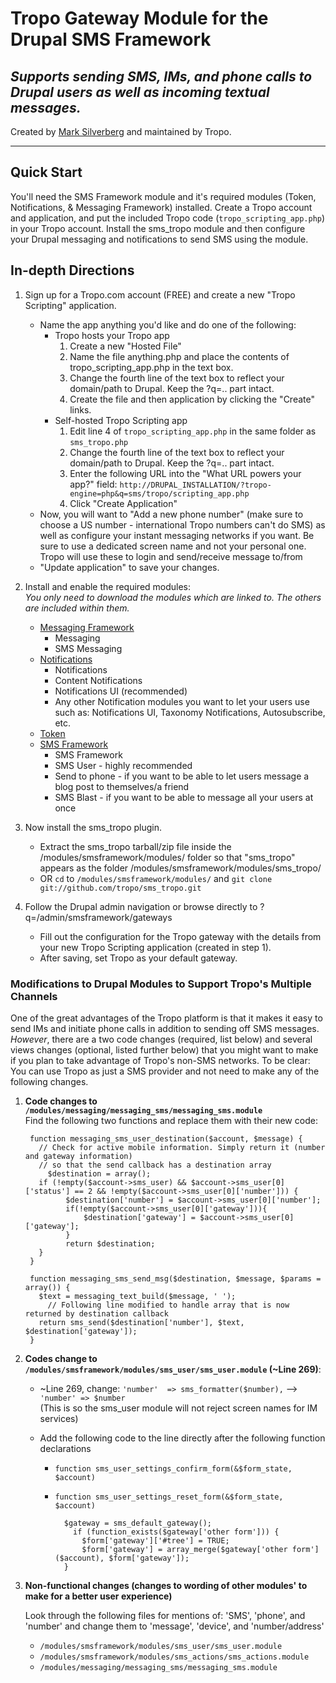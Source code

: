 Tropo Gateway Module for the Drupal SMS Framework
=================================================
_Supports sending SMS, IMs, and phone calls to Drupal users as well as incoming textual messages._
--------------------------------------------------------------------------------------------------

Created by [Mark Silverberg](http://github.com/marks) and maintained by Tropo.

* * *

## Quick Start
You'll need the SMS Framework module and it's required modules (Token, Notifications, & Messaging Framework) installed. Create a Tropo account and application, and put the included Tropo code (`tropo_scripting_app.php`) in your Tropo account. Install the sms_tropo module and then configure your Drupal messaging and notifications to send SMS using the module.

## In-depth Directions
1. Sign up for a Tropo.com account (FREE) and create a new "Tropo Scripting" application.
	* Name the app anything you'd like and do one of the following:
		* Tropo hosts your Tropo app
			1. Create a new "Hosted File"
			2. Name the file anything.php and place the contents of tropo_scripting_app.php in the text box.
			3. Change the fourth line of the text box to reflect your domain/path to Drupal. Keep the ?q=.. part intact.
			4. Create the file and then application by clicking the "Create" links.
		* Self-hosted Tropo Scripting app
			1. Edit line 4 of `tropo_scripting_app.php` in the same folder as `sms_tropo.php`
			2. Change the fourth line of the text box to reflect your domain/path to Drupal. Keep the ?q=.. part intact.
			3. Enter the following URL into the "What URL powers your app?" field: `http://DRUPAL_INSTALLATION/?tropo-engine=php&q=sms/tropo/scripting_app.php`
			4. Click "Create Application"
	* Now, you will want to "Add a new phone number" (make sure to choose a US number - international Tropo numbers can't do SMS) as well as configure your instant messaging networks if you want. Be sure to use a dedicated screen name and not your personal one. Tropo will use these to login and send/receive message to/from
	* "Update application" to save your changes.
	
2. Install and enable the required modules:  
	_You only need to download the modules which are linked to. The others are included within them._
	* [Messaging Framework](http://drupal.org/project/messaging "Messaging Framework")
		* Messaging
		* SMS Messaging
	* [Notifications](http://drupal.org/project/notifications "Notifications")
		* Notifications
		* Content Notifications
		* Notifications UI (recommended)
		* Any other Notification modules you want to let your users use such as: Notifications UI, Taxonomy Notifications,  Autosubscribe, etc.
	* [Token](http://drupal.org/project/token "Token")
	* [SMS Framework](http://drupal.org/project/smsframework "SMSFramework")
		* SMS Framework
		* SMS User - highly recommended
		* Send to phone - if you want to be able to let users message a blog post to themselves/a friend
		* SMS Blast - if you want to be able to message all your users at once

3. Now install the sms_tropo plugin.
	* Extract the sms_tropo tarball/zip file inside the /modules/smsframework/modules/ folder so that "sms_tropo" appears as the folder /modules/smsframework/modules/sms_tropo/
	* OR `cd` to `/modules/smsframework/modules/` and `git clone git://github.com/tropo/sms_tropo.git`
	
4. Follow the Drupal admin navigation or browse directly to ?q=/admin/smsframework/gateways 
	* Fill out the configuration for the Tropo gateway with the details from your new Tropo Scripting application (created in step 1).
	* After saving, set Tropo as your default gateway.

### Modifications to Drupal Modules to Support Tropo's Multiple Channels
One of the great advantages of the Tropo platform is that it makes it easy to send IMs and initiate phone calls in addition to sending off SMS messages.  
_However_, there are a two code changes (required, list below) and several views changes (optional, listed further below) that you might want to make if you plan to take advantage of Tropo's non-SMS networks.
To be clear: You can use Tropo as just a SMS provider and not need to make any of the following changes. 

1. **Code changes to `/modules/messaging/messaging_sms/messaging_sms.module`**  
	Find the following two functions and replace them with their new code:

		function messaging_sms_user_destination($account, $message) {
		  // Check for active mobile information. Simply return it (number and gateway information)
		  // so that the send callback has a destination array
			$destination = array();
		  if (!empty($account->sms_user) && $account->sms_user[0]['status'] == 2 && !empty($account->sms_user[0]['number'])) {
				$destination['number'] = $account->sms_user[0]['number'];
				if(!empty($account->sms_user[0]['gateway'])){
					$destination['gateway'] = $account->sms_user[0]['gateway'];
				}
				return $destination;
		  }
		}

		function messaging_sms_send_msg($destination, $message, $params = array()) {
		  $text = messaging_text_build($message, ' ');
			// Following line modified to handle array that is now returned by destination callback
		  return sms_send($destination['number'], $text, $destination['gateway']);
		}
		  
2. **Codes change to `/modules/smsframework/modules/sms_user/sms_user.module` (~Line 269)**:  

	* ~Line 269, change: `'number'  => sms_formatter($number),` --> `'number' => $number`  
		(This is so the sms_user module will not reject screen names for IM services)  
	* Add the following code to the line directly after the following function declarations
	
		* `function sms_user_settings_confirm_form(&$form_state, $account)`
		* `function sms_user_settings_reset_form(&$form_state, $account)`
			
			
				$gateway = sms_default_gateway();
				  if (function_exists($gateway['other form'])) {
				    $form['gateway']['#tree'] = TRUE;
				    $form['gateway'] = array_merge($gateway['other form']($account), $form['gateway']);
				}
		  
     
3. **Non-functional changes (changes to wording of other modules' to make for a better user experience)**
	  
	Look through the following files for mentions of: 'SMS', 'phone', and 'number' and change them to 'message', 'device', and 'number/address'
	* `/modules/smsframework/modules/sms_user/sms_user.module`
	* `/modules/smsframework/modules/sms_actions/sms_actions.module`
	* `/modules/messaging/messaging_sms/messaging_sms.module`